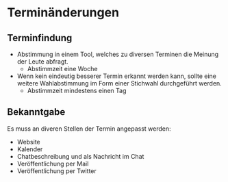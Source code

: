 # Terminänderungen
## Terminfindung
- Abstimmung in einem Tool, welches zu diversen Terminen die Meinung der Leute abfragt.
  - Abstimmzeit eine Woche  
- Wenn kein eindeutig besserer Termin erkannt werden kann, sollte eine weitere Wahlabstimmung im Form einer Stichwahl durchgeführt werden.
  - Abstimmzeit mindestens einen Tag  

## Bekanntgabe
Es muss an diveren Stellen der Termin angepasst werden:
- Website
- Kalender
- Chatbeschreibung und als Nachricht im Chat
- Veröffentlichung per Mail
- Veröffentlichung per Twitter
